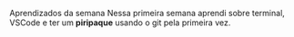Aprendizados da semana
Nessa primeira semana aprendi sobre terminal, VSCode e ter um **piripaque** usando o git pela primeira vez.